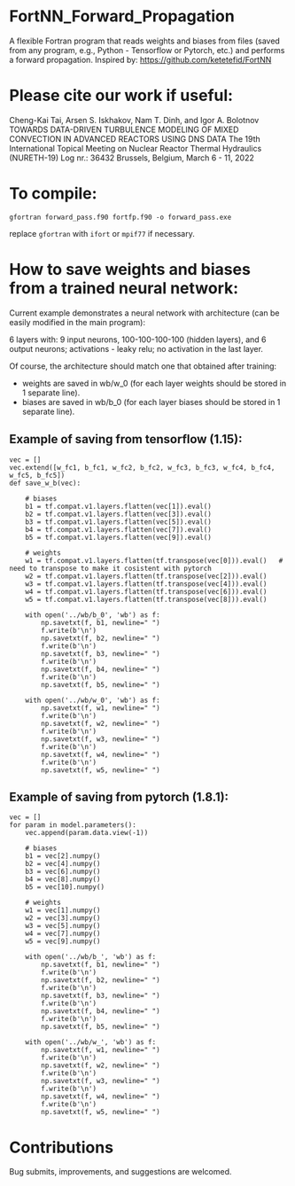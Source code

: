 # FortNN_Forward_Propagation

A flexible Fortran program that reads weights and biases from files (saved from any program, e.g., Python - Tensorflow or Pytorch, etc.) and performs a forward propagation. Inspired by: https://github.com/ketetefid/FortNN

# Please cite our work if useful:

Cheng-Kai Tai, Arsen S. Iskhakov, Nam T. Dinh, and Igor A. Bolotnov
TOWARDS DATA-DRIVEN TURBULENCE MODELING OF MIXED CONVECTION IN ADVANCED REACTORS USING DNS DATA
The 19th International Topical Meeting on Nuclear Reactor Thermal Hydraulics (NURETH-19) Log nr.: 36432
Brussels, Belgium, March 6 - 11, 2022

# To compile: 

```
gfortran forward_pass.f90 fortfp.f90 -o forward_pass.exe
```
replace ```gfortran``` with ```ifort``` or ```mpif77``` if necessary.

# How to save weights and biases from a trained neural network:

Current example demonstrates a neural network with architecture (can be easily modified in the main program):

6 layers with: 9 input neurons, 100-100-100-100 (hidden layers), and 6 output neurons;
activations - leaky relu; no activation in the last layer.

Of course, the architecture should match one that obtained after training:
- weights are saved in wb/w_0 (for each layer weights should be stored in 1 separate line).
- biases are saved in wb/b_0 (for each layer biases should be stored in 1 separate line).

## Example of saving from tensorflow (1.15):

```
vec = []
vec.extend([w_fc1, b_fc1, w_fc2, b_fc2, w_fc3, b_fc3, w_fc4, b_fc4, w_fc5, b_fc5])
def save_w_b(vec):

    # biases
    b1 = tf.compat.v1.layers.flatten(vec[1]).eval()
    b2 = tf.compat.v1.layers.flatten(vec[3]).eval()
    b3 = tf.compat.v1.layers.flatten(vec[5]).eval()
    b4 = tf.compat.v1.layers.flatten(vec[7]).eval()
    b5 = tf.compat.v1.layers.flatten(vec[9]).eval()

    # weights
    w1 = tf.compat.v1.layers.flatten(tf.transpose(vec[0])).eval()   # need to transpose to make it cosistent with pytorch
    w2 = tf.compat.v1.layers.flatten(tf.transpose(vec[2])).eval()
    w3 = tf.compat.v1.layers.flatten(tf.transpose(vec[4])).eval()
    w4 = tf.compat.v1.layers.flatten(tf.transpose(vec[6])).eval()
    w5 = tf.compat.v1.layers.flatten(tf.transpose(vec[8])).eval()

    with open('../wb/b_0', 'wb') as f:
        np.savetxt(f, b1, newline=" ")
        f.write(b'\n')
        np.savetxt(f, b2, newline=" ")
        f.write(b'\n')
        np.savetxt(f, b3, newline=" ")
        f.write(b'\n') 
        np.savetxt(f, b4, newline=" ")
        f.write(b'\n')  
        np.savetxt(f, b5, newline=" ")       

    with open('../wb/w_0', 'wb') as f:
        np.savetxt(f, w1, newline=" ")
        f.write(b'\n')
        np.savetxt(f, w2, newline=" ")
        f.write(b'\n')
        np.savetxt(f, w3, newline=" ")
        f.write(b'\n') 
        np.savetxt(f, w4, newline=" ")
        f.write(b'\n')  
        np.savetxt(f, w5, newline=" ")
```

## Example of saving from pytorch (1.8.1):

```
vec = []
for param in model.parameters():
    vec.append(param.data.view(-1))

    # biases
    b1 = vec[2].numpy()
    b2 = vec[4].numpy()
    b3 = vec[6].numpy()
    b4 = vec[8].numpy()
    b5 = vec[10].numpy()

    # weights
    w1 = vec[1].numpy()
    w2 = vec[3].numpy()
    w3 = vec[5].numpy()
    w4 = vec[7].numpy()
    w5 = vec[9].numpy()

    with open('../wb/b_', 'wb') as f:
        np.savetxt(f, b1, newline=" ")
        f.write(b'\n')
        np.savetxt(f, b2, newline=" ")
        f.write(b'\n')
        np.savetxt(f, b3, newline=" ")
        f.write(b'\n') 
        np.savetxt(f, b4, newline=" ")
        f.write(b'\n')  
        np.savetxt(f, b5, newline=" ")       

    with open('../wb/w_', 'wb') as f:
        np.savetxt(f, w1, newline=" ")
        f.write(b'\n')
        np.savetxt(f, w2, newline=" ")
        f.write(b'\n')
        np.savetxt(f, w3, newline=" ")
        f.write(b'\n') 
        np.savetxt(f, w4, newline=" ")
        f.write(b'\n')  
        np.savetxt(f, w5, newline=" ")
```

# Contributions

Bug submits, improvements, and suggestions are welcomed.
